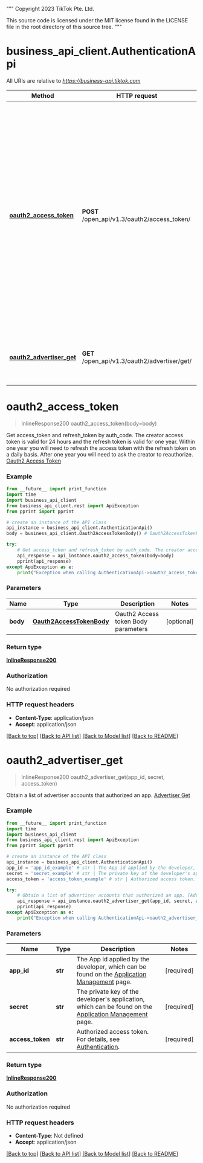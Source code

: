 """
 Copyright 2023 TikTok Pte. Ltd.

 This source code is licensed under the MIT license found in
 the LICENSE file in the root directory of this source tree.
"""
# business_api_client.AuthenticationApi

All URIs are relative to *https://business-api.tiktok.com*

Method | HTTP request | Description
------------- | ------------- | -------------
[**oauth2_access_token**](AuthenticationApi.md#oauth2_access_token) | **POST** /open_api/v1.3/oauth2/access_token/ | Get access_token and refresh_token by auth_code. The creator access token is valid for 24 hours and the refresh token is valid for one year. Within one year you will need to refresh the access token with the refresh token on a daily basis. After one year you will need to ask the creator to reauthorize. [Oauth2 Access Token](https://ads.tiktok.com/marketing_api/docs?id&#x3D;1739965703387137)
[**oauth2_advertiser_get**](AuthenticationApi.md#oauth2_advertiser_get) | **GET** /open_api/v1.3/oauth2/advertiser/get/ | Obtain a list of advertiser accounts that authorized an app. [Advertiser Get](https://ads.tiktok.com/marketing_api/docs?id&#x3D;1738455508553729)

# **oauth2_access_token**
> InlineResponse200 oauth2_access_token(body=body)

Get access_token and refresh_token by auth_code. The creator access token is valid for 24 hours and the refresh token is valid for one year. Within one year you will need to refresh the access token with the refresh token on a daily basis. After one year you will need to ask the creator to reauthorize. [Oauth2 Access Token](https://ads.tiktok.com/marketing_api/docs?id=1739965703387137)

### Example
```python
from __future__ import print_function
import time
import business_api_client
from business_api_client.rest import ApiException
from pprint import pprint

# create an instance of the API class
api_instance = business_api_client.AuthenticationApi()
body = business_api_client.Oauth2AccessTokenBody() # Oauth2AccessTokenBody | Oauth2 Access token Body parameters (optional)

try:
    # Get access_token and refresh_token by auth_code. The creator access token is valid for 24 hours and the refresh token is valid for one year. Within one year you will need to refresh the access token with the refresh token on a daily basis. After one year you will need to ask the creator to reauthorize. [Oauth2 Access Token](https://ads.tiktok.com/marketing_api/docs?id=1739965703387137)
    api_response = api_instance.oauth2_access_token(body=body)
    pprint(api_response)
except ApiException as e:
    print("Exception when calling AuthenticationApi->oauth2_access_token: %s\n" % e)
```

### Parameters

Name | Type | Description  | Notes
------------- | ------------- | ------------- | -------------
 **body** | [**Oauth2AccessTokenBody**](Oauth2AccessTokenBody.md)| Oauth2 Access token Body parameters | [optional] 

### Return type

[**InlineResponse200**](InlineResponse200.md)

### Authorization

No authorization required

### HTTP request headers

 - **Content-Type**: application/json
 - **Accept**: application/json

[[Back to top]](#) [[Back to API list]](../README.md#documentation-for-api-endpoints) [[Back to Model list]](../README.md#documentation-for-models) [[Back to README]](../README.md)

# **oauth2_advertiser_get**
> InlineResponse200 oauth2_advertiser_get(app_id, secret, access_token)

Obtain a list of advertiser accounts that authorized an app. [Advertiser Get](https://ads.tiktok.com/marketing_api/docs?id=1738455508553729)

### Example
```python
from __future__ import print_function
import time
import business_api_client
from business_api_client.rest import ApiException
from pprint import pprint

# create an instance of the API class
api_instance = business_api_client.AuthenticationApi()
app_id = 'app_id_example' # str | The App id applied by the developer, which can be found on the [Application Management](https://ads.tiktok.com/marketing_api/apps/) page.
secret = 'secret_example' # str | The private key of the developer's application, which can be found on the [Application Management](https://ads.tiktok.com/marketing_api/apps/) page.
access_token = 'access_token_example' # str | Authorized access token. For details, see [Authentication](https://ads.tiktok.com/marketing_api/docs?id=1738373164380162).

try:
    # Obtain a list of advertiser accounts that authorized an app. [Advertiser Get](https://ads.tiktok.com/marketing_api/docs?id=1738455508553729)
    api_response = api_instance.oauth2_advertiser_get(app_id, secret, access_token)
    pprint(api_response)
except ApiException as e:
    print("Exception when calling AuthenticationApi->oauth2_advertiser_get: %s\n" % e)
```

### Parameters

Name | Type | Description  | Notes
------------- | ------------- | ------------- | -------------
 **app_id** | **str**| The App id applied by the developer, which can be found on the [Application Management](https://ads.tiktok.com/marketing_api/apps/) page. | [required]
 **secret** | **str**| The private key of the developer&#x27;s application, which can be found on the [Application Management](https://ads.tiktok.com/marketing_api/apps/) page. | [required]
 **access_token** | **str**| Authorized access token. For details, see [Authentication](https://ads.tiktok.com/marketing_api/docs?id&#x3D;1738373164380162). | [required]

### Return type

[**InlineResponse200**](InlineResponse200.md)

### Authorization

No authorization required

### HTTP request headers

 - **Content-Type**: Not defined
 - **Accept**: application/json

[[Back to top]](#) [[Back to API list]](../README.md#documentation-for-api-endpoints) [[Back to Model list]](../README.md#documentation-for-models) [[Back to README]](../README.md)

